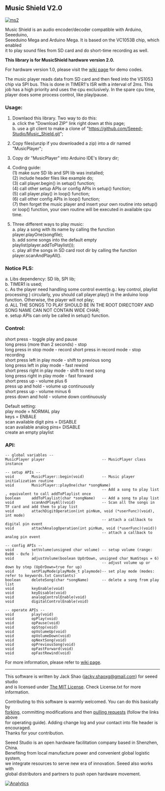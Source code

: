 Music Shield V2.0
-------------

[![ms2](http://www.seeedstudio.com/wiki/images/thumb/4/43/Music_Shield_Picture.jpg/400px-Music_Shield_Picture.jpg)](http://www.seeedstudio.com/depot/music-shield-v20-p-1372.html?cPath=38)

Music Shield is an audio encoder/decoder compatible with Arduino, Seeeduino,<br>
Seeeduino Mega and Arduino Mega. It is based on the VC1053B chip, which enabled <br>
it to play sound files from SD card and do short-time recording as well.

**This library is for MusicShield hardware version 2.0.**

For hardware version 1.0, please visit the [wiki page](http://www.seeedstudio.com/wiki/Music_Shield_V1.0) for demo codes.

The music player reads data from SD card and then feed into the VS1053 chip via SPI bus. This is done in TIMER1's
ISR with a interval of 2ms. This job has a high priority and uses the cpu exclusively. In the spare cpu time, player
does some process control, like play/pause.

### Usage:
1. Downlaod this library. Two way to do this:<br>
a. click the "Download ZIP" link right down at this page;<br>
b. use a git client to make a clone of "https://github.com/Seeed-Studio/Music_Shield.git"; <br>

2. Copy files(unzip if you downloaded a zip) into a dir named "MusicPlayer";

3. Copy dir "MusicPlayer" into Arduino IDE's library dir;

4. Coding guide:<br>
(1) make sure SD lib and SPI lib was installed;<br>
(2) include header files like example do;<br>
(3) call player.begin() in setup() function;<br>
(4) call other setup APIs or config APIs in setup() function;<br>
(5) call player.play() in loop() function;<br>
(6) call other config APIs in loop() function;<br>
(7) then forget the music player and insert your own routine into setup() or loop() function, your own routine
    will be executed in available cpu time.<br>
    
5. Three different ways to play music:<br>
a. play a song with its name by calling the function player.playOne(songfile);<br>
b. add some songs into the default empty playlist(player.addToPlaylist());<br>
c. play all the songs in SD card root dir by calling the function player.scanAndPlayAll().<br>
    
### Notice PLS:
a. Libs dependency: SD lib, SPI lib;<br>
b. TIMER1 is used;<br>
c. As the player need handling some control event(e.g.: key control, playlist processing ) circularly,
   you should call player.play() in the arduino loop function. Otherwise, the player will not play;<br>
d. ALL THE SONGS TO PLAY SHOULD BE IN THE ROOT DIRECTORY AND SONG NAME CAN NOT CONTAIN WIDE CHAR;<br>
e. setup APIs can only be called in setup() function.<br>

### Control:
short press - toggle play and pause<br>
long press (more than 2 seconds)  - stop <br>
long press in stop mode - record
short press in record mode - stop recording<br>
short press left in play mode - shift to previous song<br>
long press left in play mode - fast rewind<br>
short press right in play mode - shift to next song<br>
long press right in play mode - fast forward<br>
short press up - volume plus 6<br>
press up and hold - volume up continuously<br>
short press up - volume minus 6<br>
press down and hold - volume down continuously<br>

Default setting:<br>
play mode = NORMAL play<br>
keys      = ENBALE	  <br>
scan available digit pins = DISABLE	 <br>
scan available analog pins= DISABLE <br>
create an empty playlist<br>

### API:
    
    -- global variables --
    MusicPlayer player                          -- MusicPlayer class instance
    
    -- setup APIs --
    void        MusicPlayer::begin(void)        -- Music player initialization routine
    void        MusicPlayer::playOne(char *songName)
                                                -- Add a song to play list , equivalent to call addToPlaylist once
    boolean     addToPlaylist(char *songName)   -- Add a song to play list
    void        scanAndPlayAll(void)            -- Scan all the songs in TF card and add them to play list
    void        attachDigitOperation(int pinNum, void (*userFunc)(void), int mode)
                                                -- attach a callback to digital pin event
    void        attachAnalogOperation(int pinNum, void (*userFunc)(void))
                                                -- attach a callback to analog pin event
    
    -- config APIs --
    void        setVolume(unsigned char volume) -- setup volume (range: 0x00 - 0xfe )
    void        adjustVolume(boolean UpOrDown, unsigned char NumSteps = 6)
                                                -- adjust volume up or down by step (UpOrDown=true for up)
    void        setPlayMode(playMode_t playmode)-- set play mode (modes: refer to keywords.txt Constants)
    boolean     deleteSong(char *songName)      -- delete a song from play list
    void        keyEnable(void)                 
    void        keyDisable(void)
    void        analogControlEnable(void)
    void        digitalControlEnable(void)
  
    -- operate APIs --
    void        play(void)
    void        opPlay(void)  
    void        opPause(void) 
    void        opStop(void)  
    void        opVolumeUp(void)  
    void        opVolumeDown(void)  
    void        opNextSong(void)    
    void        opPreviousSong(void)
    void        opFastForward(void)
    void        opFastRewind(void) 




For more information, please refer to [wiki page](http://www.seeedstudio.com/wiki/Music_Shield_V2.0).

    
----

This software is written by Jack Shao (jacky.shaoxg@gmail.com) for seeed studio<br>
and is licensed under [The MIT License](http://opensource.org/licenses/mit-license.php). Check License.txt for more information.<br>

Contributing to this software is warmly welcomed. You can do this basically by<br>
[forking](https://help.github.com/articles/fork-a-repo), committing modifications and then [pulling requests](https://help.github.com/articles/using-pull-requests) (follow the links above<br>
for operating guide). Adding change log and your contact into file header is encouraged.<br>
Thanks for your contribution.

Seeed Studio is an open hardware facilitation company based in Shenzhen, China. <br>
Benefiting from local manufacture power and convenient global logistic system, <br>
we integrate resources to serve new era of innovation. Seeed also works with <br>
global distributors and partners to push open hardware movement.<br>




[![Analytics](https://ga-beacon.appspot.com/UA-46589105-3/Music_ShieldV2)](https://github.com/igrigorik/ga-beacon)


